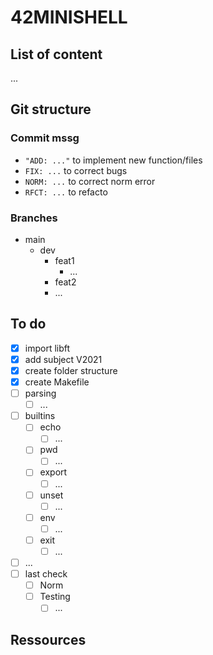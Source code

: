 # 42MINISHELL
## List of content
...

## Git structure
### Commit mssg
- `"ADD: ..."` to implement new function/files
- `FIX: ...`  to correct bugs
- `NORM: ...` to correct norm error
- `RFCT: ...` to refacto 
### Branches
+ main
  + dev
    + feat1
      + ... 
    + feat2
    + ...

## To do
  - [X] import libft
  - [X] add subject V2021
  - [X] create folder structure
  - [X] create Makefile
  - [ ] parsing
    - [ ] ... 
  - [ ] builtins
     - [ ] echo
        - [ ] ...
     - [ ] pwd
        - [ ] ...
     - [ ] export
        - [ ] ...
     - [ ] unset
        - [ ] ...
     - [ ] env
        - [ ] ...
     - [ ] exit
        - [ ] ...
  - [ ] ...
  - [ ] last check 
     - [ ] Norm
     - [ ] Testing
        - [ ] ...

## Ressources
